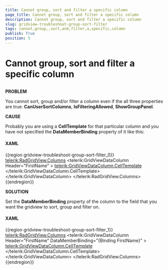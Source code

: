 ```yaml
---
title: Cannot group, sort and filter a specific column
page_title: Cannot group, sort and filter a specific column
description: Cannot group, sort and filter a specific column
slug: gridview-troubleshoot-group-sort-filter
tags: cannot,group,,sort,and,filter,a,specific,column
publish: True
position: 5
---
```


# Cannot group, sort and filter a specific column



## 

__PROBLEM__

You cannot sort, group and/or filter a column even if the all three properties are true: __CanUserSortColumns__, __IsFilteringAllowed__, __ShowGroupPanel__.



__CAUSE__

Probably you are using a __CellTemplate__ for that particular column and you have not specified the __DataMemberBinding__ property of it like this:

#### __XAML__

{{region gridview-troubleshoot-group-sort-filter_0}}
	<telerik:RadGridView.Columns>
	    <telerik:GridViewDataColumn Header="FirstName" >
	        <telerik:GridViewDataColumn.CellTemplate>
	            <DataTemplate>
	                <TextBlock Text="{Binding FirstName}" />
	            </DataTemplate>
	        </telerik:GridViewDataColumn.CellTemplate>
	    </telerik:GridViewDataColumn>
	</telerik:RadGridView.Columns>
	{{endregion}}





__SOLUTION__

Set the __DataMemberBinding__ property of the column to the field that you want the gridview to sort, group and filter on.

#### __XAML__

{{region gridview-troubleshoot-group-sort-filter_1}}
	<telerik:RadGridView.Columns>
	    <telerik:GridViewDataColumn Header="FirstName" DataMemberBinding="{Binding FirstName}" >
	        <telerik:GridViewDataColumn.CellTemplate>
	            <DataTemplate>
	                <TextBlock Text="{Binding FirstName}" />
	            </DataTemplate>
	        </telerik:GridViewDataColumn.CellTemplate>
	    </telerik:GridViewDataColumn>
	</telerik:RadGridView.Columns>
	{{endregion}}


